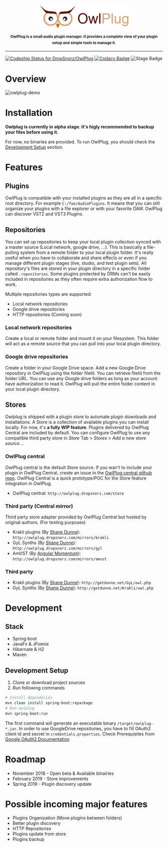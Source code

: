  
<p align="center">
<img src="doc/owlplug-logo.png">
</p>
<p align="center">
<sup>
<b>OwlPlug is a small audio plugin manager. It provides a complete view of your plugin setup and simple tools to manage it.</b>
</sup>
</p>

---

[ ![Codeship Status for DropSnorz/OwlPlug](https://app.codeship.com/projects/29447280-727d-0136-a8a6-3675cf281030/status?branch=master)](https://app.codeship.com/projects/299436)
[![Codacy Badge](https://api.codacy.com/project/badge/Grade/e6b8ee875daa4f74b5bf1cc8fee6df63)](https://www.codacy.com?utm_source=github.com&amp;utm_medium=referral&amp;utm_content=DropSnorz/OwlPlug&amp;utm_campaign=Badge_Grade_Dashboard)
![Stage Badge](https://img.shields.io/badge/stage-alpha-blue.svg)


# Overview

![owlplug-demo](http://dropsnorz.com/projects/owlplug/owlplug.gif)


# Installation

**Owlplug is currently in alpha stage. It's higly recommended to backup your files before using it.**

For now, no binaries are provided. To run OwlPlug, you should check the [Development Setup](#development-setup) section.


# Features

## Plugins

OwlPlug is compatible with your installed plugins as they are all in a specific root directory. For example `C:/foo/AudioPlugins`. It means that you can still organize your plugins with a file explorer or with your favorite DAW. 
OwlPlug can discover VST2 and VST3 Plugins.


## Repositories

You can set up repositories to keep your local plugin collection synced with a master source (Local network, google drive, ...). This is basically a file-pulling system from a remote folder to your local plugin folder. It's really useful when you have to collaborate and share effects or even if you manage different plugin stages (live, studio, and test plugin sets). All repository's files are stored in your plugin directory in a specific folder called `.repositories`. Some plugins protected by DRMs can't be easily included in repositories as they often require extra authorization flow to work. 

Multiple repositories types are supported:
* Local network repositories
* Google drive repositories
* HTTP repositories (Coming soon)


### Local network repositories

Create a local or remote folder and mount it on your filesystem. This folder will act as a remote source that you can pull into your local plugin directory.


### Google drive repositories

Create a folder in your Google Drive space. Add a new Google Drive repository in OwlPlug using the folder fileId. You can retrieve fileId from the folder URL. You can use any Google drive folders as long as your account have authorization to read it. OwlPlug will pull the entire folder content in your local plugin directory.


## Stores 

Owlplug is shipped with a plugin store to automate plugin downloads and installations. A Store is a collection of available plugins you can install locally. For now, it's **a fully WIP feature**. Plugins delivered by OwlPlug Central are included by default. You can configure OwlPlug to use any compatible third party store in *Store* Tab > *Stores* > *Add a new store source...*.


### OwlPlug central

OwlPlug central is the default Store source. If you wan't to include your plugin in OwlPlug Central, create an issue in the [OwlPlug central github repo](http://github.com/dropsnorz/owlplug-central-static). OwlPlug Central is a quick prototype/POC for the Store feature integration in OwlPlug. 

* OwlPlug central: `http://owlplug.dropsnorz.com/store `

### Third party (Central mirror)

Third party store adapter provided by OwlPlug Central but hosted by original authors. (For testing purposes)

* Krakli plugins (By [Shane Dunne](http://getdunne.net/wiki/doku.php)): `http://owlplug.dropsnorz.com/mirrors/krakli`
* GyL Synths (By [Shane Dunne](http://getdunne.net/wiki/doku.php)): `http://owlplug.dropsnorz.com/mirrors/gyl`
* AmVST (By [Angular Momentum](http://www.amvst.com/)): `http://owlplug.dropsnorz.com/mirrors/amvst`

### Third party

* Krakli plugins (By [Shane Dunne](http://getdunne.net/wiki/doku.php)): `http://getdunne.net/GyL/owl.php`
* GyL Synths (By [Shane Dunne](http://getdunne.net/wiki/doku.php)): `http://getdunne.net/Krakli/owl.php`


# Development

## Stack

* Spring boot
* JavaFx & JFoenix
* Hibernate & H2
* Maven


## Development Setup

1. Clone or download project sources
2. Run following commands
```sh
# Install dependecies
mvn clean install spring-boot:repackage
# Run owlplug
mvn spring-boot:run
```
The first command will generate an executable binary `/target/owlplug-*.jar`. In order to use GoogleDrive repositories, you have to fill OAuth2 client id and secret in `credentials.properties`. Check Prerequisites from [Google OAuth2 Documentation](https://developers.google.com/identity/protocols/OAuth2InstalledApp#prerequisites)


# Roadmap

- November 2018 - Open beta & Available binairies
- February 2019 - Store improvements
- Spring 2019 - Plugin discovery update


# Possible incoming major features

- Plugins Organization (Move plugins between folders)
- Better plugin discovery
- HTTP Repositories
- Plugins update from store
- Plugins backup
